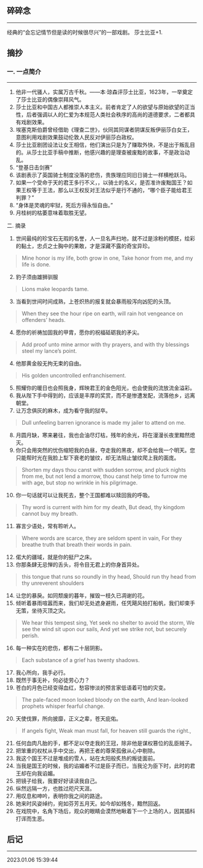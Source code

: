 ## 碎碎念
----


经典的“会忘记情节但是读的时候很尽兴”的一部戏剧。
莎士比亚+1.

## 摘抄



### 一. 一点简介
----
1. 他非一代骚人，实属万古千秋。——本·琼森评莎士比亚，1623年，一举奠定了莎士比亚的偶像崇拜风气。
2. 莎士比亚和中国古人都推崇人本主义。前者肯定了人的欲望与原始欲望的正当性，后者强调以人的仁爱为本规范人类社会秩序的高尚的道德要求，二者都具有戏剧效果。
3. 埃塞克斯伯爵曾经借助《理查二世》，伙同其同谋者阴谋反叛伊丽莎白女王，意图利用戏剧效果鼓动伦敦人民反对伊丽莎白政权。
4. 莎士比亚剧团设法让女王相信，他们演出只是为了赚取外快，不是出于叛乱目的。从莎士比亚手稿中推断，他感兴趣的是理查被废黜的故事，不是政治动乱。
5. “登基日击剑赛”
6. 该剧表示了英国骑士制度没落的悲伤，贵族理应同旧日骑士一样横枪跃马。
7. 如果一个受命于天的君王多行不义，，以骑士的名义，是否准许废黜国王？如果王权等于王法，那么以王权反对王法似乎是行不通的，“哪个臣子能给君王判罪？”
8. “身体是灵魂的牢狱，死后方得永恒自由。”
9. 月桂树的枯萎意味着取胜无望。


二. 摘录
1. 世间最纯的珍宝石无瑕的名誉，人一旦名声扫地，就不过是涂粉的模胚，绘彩的黏土，忠贞之士胸中的果敢，才是深藏不露的奇宝异珍。
> Mine honor is my life, both grow in one, 
> Take honor from me, and my life is done.
2. 豹子须由雄狮驯服
> Lions make leopards tame.
3. 当看到世间时间成熟，上苍炽热的报复就会暴雨般泻向凶犯的头顶。
> When they see the hour ripe on earth, will rain hot vengeance on offenders’ heads.
4. 愿你的祈祷加固我的甲胄，愿你的祝福砥砺我的矛尖。
> Add proof unto mine armor with thy prayers, and with thy blessings steel my lance’s point.
4. 他那黄金般无拘无束的自由。
> His golden uncontrolled enfranchisement.
5. 照耀你的暖日也会照我身，辉映君王的金色阳光，也会使我的流放流金溢彩。
6. 我从陛下手中得到的，应该是丰厚的奖赏，而不是惨遭发配，流落他乡，远离朝堂。
7. 让万念俱灰的麻木，成为看守我的狱卒。
> Dull unfeeling barren ignorance is made my jailer to attend on me.
8. 月圆月缺，寒来暑往，我也会油尽灯枯，残年的余光，将在漫漫长夜里黯然熄灭。
9. 你只会用突然的忧伤缩短我的白昼，夺走我的黑夜，却不会给我一个明天。您只能帮时光在我脸上犁下衰老的皱纹，却无法阻止皱纹爬上我的面庞。
> Shorten my days thou canst with sudden sorrow, and pluck nights from me, but not lend a morrow, 
> thou canst help time to furrow me with age, but stop no wrinkle in his pilgrimage.
10. 你一句话就可以让我死去，整个王国都难以赎回我的呼吸。
> Thy word is current with him for my death, 
> But dead, thy kingdom cannot buy my breath.
11. 寡言少语处，常有聆听人。
> Where words are scarce, they are seldom spent in vain, 
> For they breathe truth that breath their words in pain.
12. 偌大的疆域，就是你的挺尸之床。
13. 你那条肆无忌惮的舌头，将令目无君上的你身首异处。
> this tongue that  runs so roundly in thy head,
> Should run thy head from thy unreverent shoulders 
14. 让您的暴戾。如同颓废的暮年，摧毁一枝久已凋谢的花。
15. 倾听着暴雨喧嚣而来，我们却无处遮身避雨，任凭飓风拍打船帆，我们却束手无策，坐待灭顶之灾。
> We hear this tempest sing,
> Yet seek no shelter to avoid the storm,
> We see the wind sit upon our sails, 
> And yet we strike not, but securely perish.
16. 每一种实在的悲伤，都有二十层阴影。
> Each substance of a grief has twenty shadows.
17. 我心所向，我手必行。
18. 既然于事无补，何必徒劳心力？
19. 苍白的月色已经变得血红，愁容惨淡的预言家低语着可怕的灾变。
> The pale-faced moon looked bloody on the earth, 
> And lean-looked prophets whisper fearful change.
20. 天使伐罪，所向披靡，正义之辈，苍天庇佑。
> If angels fight,
> Weak man must fall, for heaven still guards the right.,
21. 任何血肉凡胎的手，都不足以夺走我的王冠，除非他是谋权篡位的乱臣贼子。
22. 把笨重的权杖从手中交出，再把王者的尊荣孤傲从心中剔除。
23. 我这个国王不过是堆成的雪人，站在太阳般炙热的叛徒面前。
24. 当我是国王的时候，我的谄媚者不过是臣子而已，当我沦为臣下时，此时的君王却在向我谄媚。
25. 把镜子给我，我要好好读读我自己。
26. 纵然远隔一方，也胜过咫尺天涯。
27. 用叹息和呻吟，表明你我之间的路途。
28. 她来时风姿绰约，宛如芬芳五月天。如今却如残冬，黯然回返。
29. 在戏院中，名角下场后，观众的眼睛会漠然地瞅着下一个上场的人，因其插科打诨而生恶。



## 后记
----

2023.01.06 15:39:44

